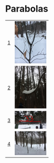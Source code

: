 # Parabolas
<table>
  
  <!-- START NEW ROW -->  
  <tr>
   <td>
      <a href="http://alpha.editor.p5js.org/full/H1lannDs8M">1</a>
    </td>
    <td>
      <img src="https://raw.githubusercontent.com/woodstockcs/Parabolas/master/source-images/image3.jpeg" width="100">
    </td>
  </tr>
  <!-- END NEW ROW -->    

  <!-- START NEW ROW -->  
  <tr>
   <td>
      <a href="http://alpha.editor.p5js.org/full/r1hA7OoIf">2</a>
    </td>
    <td>
      <img src="https://raw.githubusercontent.com/woodstockcs/Parabolas/master/source-images/IMG_0325.JPG" width="100">
    </td>
  </tr>
  <!-- END NEW ROW -->    
  
  <!-- START NEW ROW -->
  <tr>
   <td>
      <a href="http://alpha.editor.p5js.org/full/r1Gi2PiLf">3</a>
    </td>
    <td>
      <img src="https://raw.githubusercontent.com/woodstockcs/Parabolas/master/source-images/IMG_0338.JPG" width="100">
    </td>
  </tr>
  <!-- END NEW ROW -->  

  <!-- START NEW ROW -->
  <tr>
   <td>
      <a href="http://alpha.editor.p5js.org/full/HyHy4_sLG">4</a>
    </td>
    <td>
      <img src="https://raw.githubusercontent.com/woodstockcs/Parabolas/master/source-images/image5.jpeg" width="100">
    </td>
  </tr>
  <!-- END NEW ROW -->  
  
  
</table>

